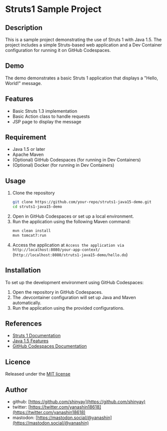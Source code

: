 # Struts1 Sample Project

## Description

This is a sample project demonstrating the use of Struts 1 with Java 1.5. The project includes a simple Struts-based web application and a Dev Container configuration for running it on GitHub Codespaces.

## Demo

The demo demonstrates a basic Struts 1 application that displays a "Hello, World!" message.

## Features

- Basic Struts 1.3 implementation
- Basic Action class to handle requests
- JSP page to display the message

## Requirement

- Java 1.5 or later
- Apache Maven
- (Optional) GitHub Codespaces (for running in Dev Containers)
- (Optional) Docker (for running in Dev Containers)

## Usage

1. Clone the repository
   ```bash
   git clone https://github.com/your-repo/struts1-java15-demo.git
   cd struts1-java15-demo
   ```
2. Open in GitHub Codespaces or set up a local environment.
3. Run the application using the following Maven command:
   ```bash
   mvn clean install
   mvn tomcat7:run
   ```
4. Access the application at `Access the application via http://localhost:8080/your-app-context/`
   (`http://localhost:8080/struts1-java15-demo/hello.do`)

## Installation

To set up the development environment using GitHub Codespaces:

1. Open the repository in GitHub Codespaces.
2. The .devcontainer configuration will set up Java and Maven automatically.
3. Run the application using the provided configurations.

## References

- [Struts 1 Documentation](https://struts.apache.org/struts1/)
- [Java 1.5 Features](https://docs.oracle.com/javase/1.5.0/docs/)
- [GitHub Codespaces Documentation](https://docs.github.com/en/codespaces)

## Licence

Released under the [MIT license](https://gist.githubusercontent.com/shinyay/56e54ee4c0e22db8211e05e70a63247e/raw/f3ac65a05ed8c8ea70b653875ccac0c6dbc10ba1/LICENSE)

## Author

- github: [https://github.com/shinyay](https://github.com/shinyay)
- twitter: [https://twitter.com/yanashin18618](https://twitter.com/yanashin18618)
- mastodon: [https://mastodon.social/@yanashin](https://mastodon.social/@yanashin)

